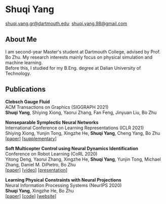 # Shuqi Yang
<font color=gray>shuqi.yang.gr@dartmouth.edu; shuqi.yang.98@gmail.com</font>


## About Me
I am second-year Master's student at Dartmouth College, advised by Prof. Bo Zhu. My research interests mainly focus on physical simulation and machine learning.   
Before this, I studied for my B.Eng. degree at Dalian University of Technology.


## Publications
**Clebsch Gauge Fluid**  
ACM Transactions on Graphics (SIGGRAPH 2021)  
**Shuqi Yang**, Shiying Xiong, Yaorui Zhang, Fan Feng, Jinyuan Liu, Bo Zhu

**Nonseparable Symplectic Neural Networks**  
International Conference on Learning Representations (ICLR 2021)  
Shiying Xiong, Yunjin Tong, Xingzhe He, **Shuqi Yang**, Cheng Yang, Bo Zhu  
[[paper](https://arxiv.org/pdf/2010.12636.pdf)] [[supplementary](https://openreview.net/attachment?id=B5VvQrI49Pa&name=supplementary_material)]

**Soft Multicopter Control using Neural Dynamics Identification**  
Conference on Robot Learning (CoRL 2020)  
Yitong Deng, Yaorui Zhang, Xingzhe He, **Shuqi Yang**, Yunjin Tong, Michael Zhang, Daniel M. DiPietro, Bo Zhu    
[[paper](https://arxiv.org/pdf/2008.07689.pdf)] [[video](https://www.youtube.com/watch?v=DjQq3i53W8k)] [[presentation](https://corlconf.github.io/paper_396/)]

**Learning Physical Constraints with Neural Projections**  
Neural Information Processing Systems (NeurIPS 2020)  
**Shuqi Yang**, Xingzhe He, Bo Zhu  
[[paper](https://arxiv.org/abs/2006.12745)] [[code](https://github.com/dartmouth-phys-ai/neural_proj)]  [[website](./projects/neuralProj/)]  